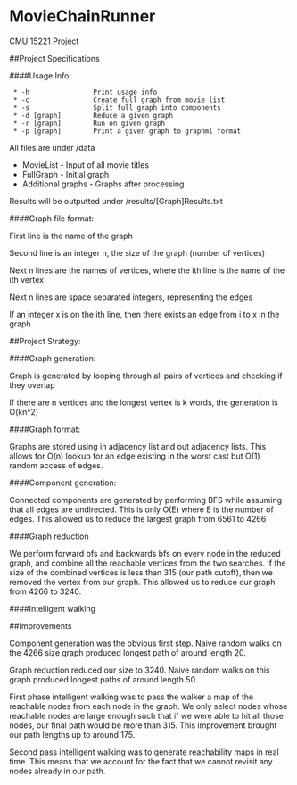 MovieChainRunner
================

CMU 15221 Project

##Project Specifications

####Usage Info:

```
 * -h                Print usage info
 * -c                Create full graph from movie list
 * -s                Split full graph into components
 * -d [graph]        Reduce a given graph
 * -r [graph]        Run on given graph
 * -p [graph]        Print a given graph to graphml format
```

All files are under /data

* MovieList - Input of all movie titles
* FullGraph - Initial graph 
* Additional graphs - Graphs after processing

Results will be outputted under /results/[Graph]Results.txt

####Graph file format:

First line is the name of the graph

Second line is an integer n, the size of the graph (number of vertices)

Next n lines are the names of vertices, where the ith line is the name of the ith vertex

Next n lines are space separated integers, representing the edges

If an integer x is on the ith line, then there exists an edge from i to x in the graph

##Project Strategy:

####Graph generation:

Graph is generated by looping through all pairs of vertices and checking if they overlap

If there are n vertices and the longest vertex is k words, the generation is O(kn^2)

####Graph format:

Graphs are stored using in adjacency list and out adjacency lists. This allows for O(n) lookup for an edge existing in the worst cast but O(1) random access of edges.

####Component generation:

Connected components are generated by performing BFS while assuming that all edges are undirected. This is only O(E) where E is the number of edges. This allowed us to reduce the largest graph from 6561 to 4266

####Graph reduction

We perform forward bfs and backwards bfs on every node in the reduced graph, and combine all the reachable vertices from the two searches. If the size of the combined vertices is less than 315 (our path cutoff), then we removed the vertex from our graph. This allowed us to reduce our graph from 4266 to 3240.

####Intelligent walking




##Improvements

Component generation was the obvious first step. Naive random walks on the 4266 size graph produced longest path of around length 20.

Graph reduction reduced our size to 3240. Naive random walks on this graph produced longest paths of around length 50.

First phase intelligent walking was to pass the walker a map of the reachable nodes from each node in the graph. We only select nodes whose reachable nodes are large enough such that if we were able to hit all those nodes, our final path would be more than 315. This improvement brought our path lengths up to around 175.

Second pass intelligent walking was to generate reachability maps in real time. This means that we account for the fact that we cannot revisit any nodes already in our path.
